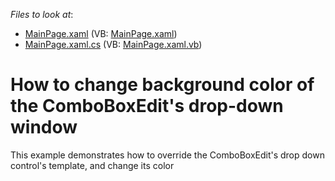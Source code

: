 <!-- default file list -->
*Files to look at*:

* [MainPage.xaml](./CS/SilverlightApplication4/MainPage.xaml) (VB: [MainPage.xaml](./VB/SilverlightApplication4/MainPage.xaml))
* [MainPage.xaml.cs](./CS/SilverlightApplication4/MainPage.xaml.cs) (VB: [MainPage.xaml.vb](./VB/SilverlightApplication4/MainPage.xaml.vb))
<!-- default file list end -->
# How to change background color of the ComboBoxEdit's drop-down window 


<p>This example demonstrates how to override the ComboBoxEdit's drop down control's template, and change its color</p>

<br/>


